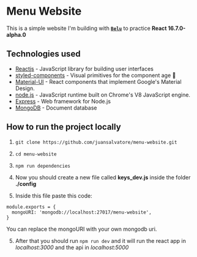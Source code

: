# Menu Website

This is a simple website I'm building with **[`Belu`](https://github.com/Belgebel)** to practice **React 16.7.0-alpha.0** 

## Technologies used

- [Reactjs](https://reactjs.org/) - JavaScript library for building user interfaces
- [styled-components](https://www.styled-components.com/) - Visual primitives for the component age 💅
- [Material-UI](https://material-ui.com/) - React components that implement Google's Material Design.
- [node.js](https://nodejs.org/) - JavaScript runtime built on Chrome's V8 JavaScript engine.
- [Express](https://expressjs.com/) - Web framework for Node.js
- [MongoDB](https://www.mongodb.com/) - Document database

## How to run the project locally

1. `git clone https://github.com/juansalvatore/menu-website.git`

2. `cd menu-website` 

3. `npm run dependencies`

3. Now you should create a new file called **keys_dev.js** inside the folder **./config** 

4. Inside this file paste this code:
```
module.exports = {
  mongoURI: 'mongodb://localhost:27017/menu-website',
}
```
You can replace the mongoURI with your own mongodb uri.

5. After that you should run `npm run dev` and it will run the react app in *localhost:3000* and the api in *localhost:5000*
